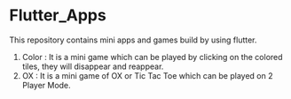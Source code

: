 # Flutter_Apps
This repository contains mini apps and games build by using flutter.
1. Color
: It is a mini game which can be played by clicking on the colored tiles, they will disappear and reappear.
2. OX 
: It is a mini game of OX or Tic Tac Toe which can be played on 2 Player Mode.
